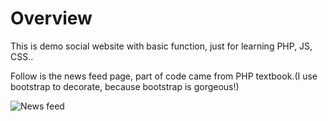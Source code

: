 # Overview
This is demo social website with basic function, just for learning PHP, JS, CSS..

Follow is the news feed page, part of code came from PHP textbook.(I use bootstrap to decorate, because bootstrap is gorgeous!)

![News feed](https://raw.github.com/jianhe25/Social-Website/master/newsfeed_demo.jpg)

